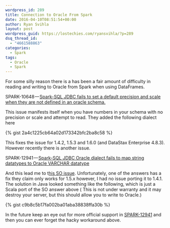 ```yaml
---
wordpress_id: 289
title: Connection to Oracle From Spark
date: 2016-04-10T08:51:54+00:00
author: Ryan Svihla
layout: post
wordpress_guid: https://lostechies.com/ryansvihla/?p=289
dsq_thread_id:
  - "4661588863"
categories:
  - Spark
tags:
  - Oracle
  - Spark
---
```

<p id="9b2b">
  For some silly reason there is a has been a fair amount of difficulty in reading and writing to Oracle from Spark when using DataFrames.
</p>

<p id="8d92">
  SPARK-10648 — <a href="https://issues.apache.org/jira/browse/SPARK-10648" rel="nofollow" data-href="https://issues.apache.org/jira/browse/SPARK-10648">Spark-SQL JDBC fails to set a default precision and scale when they are not defined in an oracle schema.</a>
</p>

<p id="819b">
  This issue manifests itself when you have numbers in your schema with no precision or scale and attempt to read. They added the following dialect here
</p>

{% gist 2a4c1225cb64a02d173342bfc2ba8c58 %}

<p id="537e">
  This fixes the issue for 1.4.2, 1.5.3 and 1.6.0 (and DataStax Enterprise 4.8.3). However recently there is another issue.
</p>

<p id="77e1">
  SPARK-12941 — <a href="https://issues.apache.org/jira/browse/SPARK-12941" rel="nofollow" data-href="https://issues.apache.org/jira/browse/SPARK-12941">Spark-SQL JDBC Oracle dialect fails to map string datatypes to Oracle VARCHAR datatype</a>
</p>

<p id="e294">
  And this lead me to t<a href="http://stackoverflow.com/questions/31287182/writing-to-oracle-database-using-apache-spark-1-4-0" rel="nofollow" data-href="http://stackoverflow.com/questions/31287182/writing-to-oracle-database-using-apache-spark-1-4-0">his SO issue</a>. Unfortunately, one of the answers has a fix they claim only works for 1.5.x however, I had no issue porting it to 1.4.1. The solution in Java looked something like the following, which is just a Scala port of the SO answer above ( This is not under warranty and it may destroy your server, but this should allow you to write to Oracle.)
</p>

{% gist c9b8c5b17fa002ba01aba38838ffa30b %}

<p id="3c04">
  In the future keep an eye out for more official support in <a href="https://issues.apache.org/jira/browse/SPARK-12941" rel="nofollow" data-href="https://issues.apache.org/jira/browse/SPARK-12941">SPARK-12941</a> and then you can ever forget the hacky workaround above.
</p>